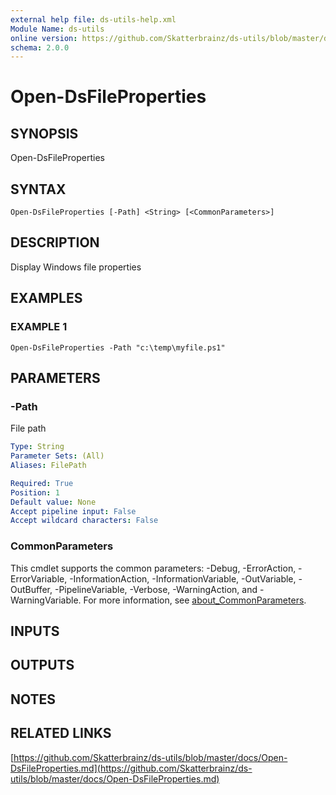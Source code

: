 ```yaml
---
external help file: ds-utils-help.xml
Module Name: ds-utils
online version: https://github.com/Skatterbrainz/ds-utils/blob/master/docs/Open-DsFileProperties.md
schema: 2.0.0
---
```


# Open-DsFileProperties

## SYNOPSIS
Open-DsFileProperties

## SYNTAX

```
Open-DsFileProperties [-Path] <String> [<CommonParameters>]
```

## DESCRIPTION
Display Windows file properties

## EXAMPLES

### EXAMPLE 1
```
Open-DsFileProperties -Path "c:\temp\myfile.ps1"
```

## PARAMETERS

### -Path
File path

```yaml
Type: String
Parameter Sets: (All)
Aliases: FilePath

Required: True
Position: 1
Default value: None
Accept pipeline input: False
Accept wildcard characters: False
```

### CommonParameters
This cmdlet supports the common parameters: -Debug, -ErrorAction, -ErrorVariable, -InformationAction, -InformationVariable, -OutVariable, -OutBuffer, -PipelineVariable, -Verbose, -WarningAction, and -WarningVariable. For more information, see [about_CommonParameters](http://go.microsoft.com/fwlink/?LinkID=113216).

## INPUTS

## OUTPUTS

## NOTES

## RELATED LINKS

[https://github.com/Skatterbrainz/ds-utils/blob/master/docs/Open-DsFileProperties.md](https://github.com/Skatterbrainz/ds-utils/blob/master/docs/Open-DsFileProperties.md)

